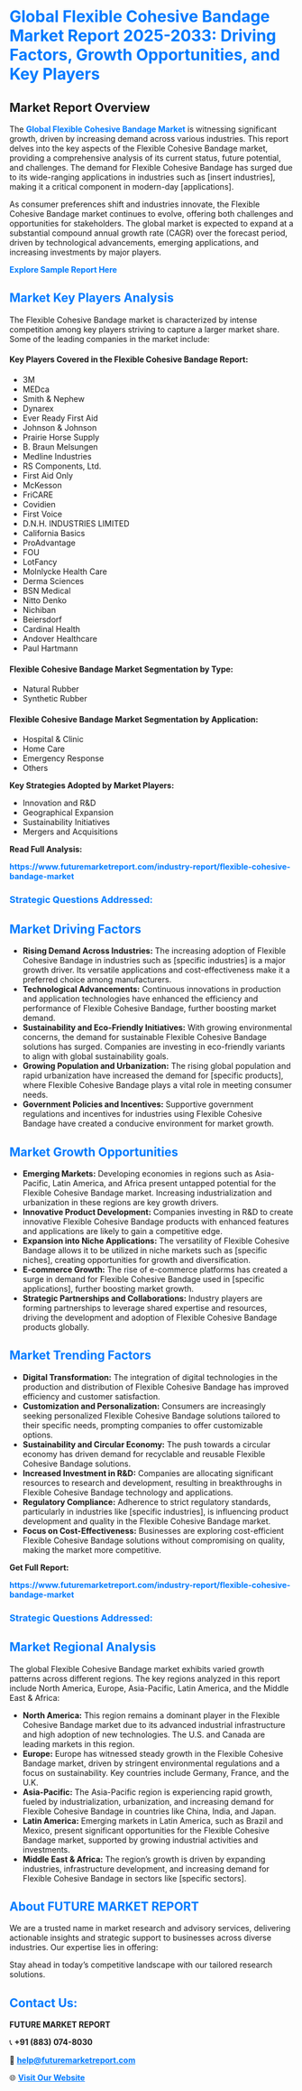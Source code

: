<h1 style="color: #007BFF;">Global Flexible Cohesive Bandage Market Report 2025-2033: Driving Factors, Growth Opportunities, and Key Players</h1>

<section id="overview">
<h2>Market Report Overview</h2>
<p>The <a href="https://www.futuremarketreport.com/industry-report/flexible-cohesive-bandage-market" style="color: #007BFF; text-decoration: none;"><strong>Global Flexible Cohesive Bandage Market</strong></a> is witnessing significant growth, driven by increasing demand across various industries. This report delves into the key aspects of the Flexible Cohesive Bandage market, providing a comprehensive analysis of its current status, future potential, and challenges. The demand for Flexible Cohesive Bandage has surged due to its wide-ranging applications in industries such as [insert industries], making it a critical component in modern-day [applications].</p>
<p>As consumer preferences shift and industries innovate, the Flexible Cohesive Bandage market continues to evolve, offering both challenges and opportunities for stakeholders. The global market is expected to expand at a substantial compound annual growth rate (CAGR) over the forecast period, driven by technological advancements, emerging applications, and increasing investments by major players.</p>
</section>

<section id="overview">
<p><a href="https://www.futuremarketreport.com/request-sample/reportId=77508" style="color: #007BFF; text-decoration: none;"><strong>Explore Sample Report Here</strong></a></p>
</section>

<section id="key-players">
<h2 style="color: #007BFF;">Market Key Players Analysis</h2>
<p>The Flexible Cohesive Bandage market is characterized by intense competition among key players striving to capture a larger market share. Some of the leading companies in the market include:</p>
<h4>Key Players Covered in the Flexible Cohesive Bandage Report:</h4>
<ul><li>3M</li><li>MEDca</li><li>Smith &amp; Nephew</li><li>Dynarex</li><li>Ever Ready First Aid</li><li>Johnson &amp; Johnson</li><li>Prairie Horse Supply</li><li>B. Braun Melsungen</li><li>Medline Industries</li><li>RS Components, Ltd.</li><li>First Aid Only</li><li>McKesson</li><li>FriCARE</li><li>Covidien</li><li>First Voice</li><li>D.N.H. INDUSTRIES LIMITED</li><li>California Basics</li><li>ProAdvantage</li><li>FOU</li><li>LotFancy</li><li>Molnlycke Health Care</li><li>Derma Sciences</li><li>BSN Medical</li><li>Nitto Denko</li><li>Nichiban</li><li>Beiersdorf</li><li>Cardinal Health</li><li>Andover Healthcare</li><li>Paul Hartmann</li></ul>
<h4>Flexible Cohesive Bandage Market Segmentation by Type:</h4>
<ul><li>Natural Rubber</li><li>Synthetic Rubber</li></ul>

<h4>Flexible Cohesive Bandage Market Segmentation by Application:</h4>
<ul><li>Hospital &amp; Clinic</li><li>Home Care</li><li>Emergency Response</li><li>Others</li></ul>
<p><strong>Key Strategies Adopted by Market Players:</strong></p>
<ul>
<li>Innovation and R&D</li>
<li>Geographical Expansion</li>
<li>Sustainability Initiatives</li>
<li>Mergers and Acquisitions</li>
</ul>
</section>

<section>
<p><strong>Read Full Analysis: </strong></p><a href="https://www.futuremarketreport.com/industry-report/flexible-cohesive-bandage-market" style="color: #007BFF; text-decoration: none;"><strong>https://www.futuremarketreport.com/industry-report/flexible-cohesive-bandage-market</strong></a>
<h3 style="color: #007BFF;">Strategic Questions Addressed:</h3>
</section>

<section id="driving-factors">
<h2 style="color: #007BFF;">Market Driving Factors</h2>
<ul>
<li><strong>Rising Demand Across Industries:</strong> The increasing adoption of Flexible Cohesive Bandage in industries such as [specific industries] is a major growth driver. Its versatile applications and cost-effectiveness make it a preferred choice among manufacturers.</li>
<li><strong>Technological Advancements:</strong> Continuous innovations in production and application technologies have enhanced the efficiency and performance of Flexible Cohesive Bandage, further boosting market demand.</li>
<li><strong>Sustainability and Eco-Friendly Initiatives:</strong> With growing environmental concerns, the demand for sustainable Flexible Cohesive Bandage solutions has surged. Companies are investing in eco-friendly variants to align with global sustainability goals.</li>
<li><strong>Growing Population and Urbanization:</strong> The rising global population and rapid urbanization have increased the demand for [specific products], where Flexible Cohesive Bandage plays a vital role in meeting consumer needs.</li>
<li><strong>Government Policies and Incentives:</strong> Supportive government regulations and incentives for industries using Flexible Cohesive Bandage have created a conducive environment for market growth.</li>
</ul>
</section>

<section id="growth-opportunities">
<h2 style="color: #007BFF;">Market Growth Opportunities</h2>
<ul>
<li><strong>Emerging Markets:</strong> Developing economies in regions such as Asia-Pacific, Latin America, and Africa present untapped potential for the Flexible Cohesive Bandage market. Increasing industrialization and urbanization in these regions are key growth drivers.</li>
<li><strong>Innovative Product Development:</strong> Companies investing in R&D to create innovative Flexible Cohesive Bandage products with enhanced features and applications are likely to gain a competitive edge.</li>
<li><strong>Expansion into Niche Applications:</strong> The versatility of Flexible Cohesive Bandage allows it to be utilized in niche markets such as [specific niches], creating opportunities for growth and diversification.</li>
<li><strong>E-commerce Growth:</strong> The rise of e-commerce platforms has created a surge in demand for Flexible Cohesive Bandage used in [specific applications], further boosting market growth.</li>
<li><strong>Strategic Partnerships and Collaborations:</strong> Industry players are forming partnerships to leverage shared expertise and resources, driving the development and adoption of Flexible Cohesive Bandage products globally.</li>
</ul>
</section>

<section id="trending-factors">
<h2 style="color: #007BFF;">Market Trending Factors</h2>
<ul>
<li><strong>Digital Transformation:</strong> The integration of digital technologies in the production and distribution of Flexible Cohesive Bandage has improved efficiency and customer satisfaction.</li>
<li><strong>Customization and Personalization:</strong> Consumers are increasingly seeking personalized Flexible Cohesive Bandage solutions tailored to their specific needs, prompting companies to offer customizable options.</li>
<li><strong>Sustainability and Circular Economy:</strong> The push towards a circular economy has driven demand for recyclable and reusable Flexible Cohesive Bandage solutions.</li>
<li><strong>Increased Investment in R&D:</strong> Companies are allocating significant resources to research and development, resulting in breakthroughs in Flexible Cohesive Bandage technology and applications.</li>
<li><strong>Regulatory Compliance:</strong> Adherence to strict regulatory standards, particularly in industries like [specific industries], is influencing product development and quality in the Flexible Cohesive Bandage market.</li>
<li><strong>Focus on Cost-Effectiveness:</strong> Businesses are exploring cost-efficient Flexible Cohesive Bandage solutions without compromising on quality, making the market more competitive.</li>
</ul>
</section>

<section>
<p><strong>Get Full Report: </strong></p><a href="https://www.futuremarketreport.com/industry-report/flexible-cohesive-bandage-market" style="color: #007BFF; text-decoration: none;"><strong>https://www.futuremarketreport.com/industry-report/flexible-cohesive-bandage-market</strong></a>
<h3 style="color: #007BFF;">Strategic Questions Addressed:</h3>
</section>


<section id="regional-analysis">
<h2 style="color: #007BFF;">Market Regional Analysis</h2>
<p>The global Flexible Cohesive Bandage market exhibits varied growth patterns across different regions. The key regions analyzed in this report include North America, Europe, Asia-Pacific, Latin America, and the Middle East & Africa:</p>
<ul>
<li><strong>North America:</strong> This region remains a dominant player in the Flexible Cohesive Bandage market due to its advanced industrial infrastructure and high adoption of new technologies. The U.S. and Canada are leading markets in this region.</li>
<li><strong>Europe:</strong> Europe has witnessed steady growth in the Flexible Cohesive Bandage market, driven by stringent environmental regulations and a focus on sustainability. Key countries include Germany, France, and the U.K.</li>
<li><strong>Asia-Pacific:</strong> The Asia-Pacific region is experiencing rapid growth, fueled by industrialization, urbanization, and increasing demand for Flexible Cohesive Bandage in countries like China, India, and Japan.</li>
<li><strong>Latin America:</strong> Emerging markets in Latin America, such as Brazil and Mexico, present significant opportunities for the Flexible Cohesive Bandage market, supported by growing industrial activities and investments.</li>
<li><strong>Middle East & Africa:</strong> The region’s growth is driven by expanding industries, infrastructure development, and increasing demand for Flexible Cohesive Bandage in sectors like [specific sectors].</li>
</ul>
</section>

<footer>
<h2 style="color: #007BFF;">About FUTURE MARKET REPORT</h2>
<p>We are a trusted name in market research and advisory services, delivering actionable insights and strategic support to businesses across diverse industries. Our expertise lies in offering:</p>

<p>Stay ahead in today’s competitive landscape with our tailored research solutions.</p>

<h2 style="color: #007BFF;">Contact Us:</h2>
<p><strong>FUTURE MARKET REPORT</strong></p>
<p>📞 <strong>+91 (883) 074-8030</strong></p>
<p>📧 <strong><a href="mailto:help@futuremarketreport.com" style="color: #007BFF;">help@futuremarketreport.com</a></strong></p>
<p>🌐 <strong><a href="https://www.futuremarketreport.com/" style="color: #007BFF;">Visit Our Website</a></strong></p>
</footer>